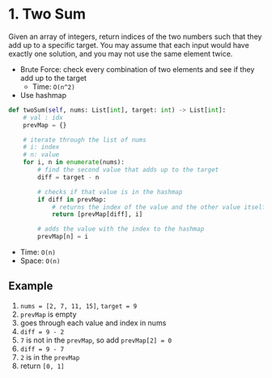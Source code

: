 # 1. Two Sum

Given an array of integers, return indices of the two numbers such that they add up to a specific target. You may assume that each input would have exactly one solution, and you may not use the same element twice.
- Brute Force: check every combination of two elements and see if they add up to the target
    - Time: `O(n^2)`
- Use hashmap

```python
def twoSum(self, nums: List[int], target: int) -> List[int]:
    # val : idx
    prevMap = {}

    # iterate through the list of nums
    # i: index
    # n: value
    for i, n in enumerate(nums):
        # find the second value that adds up to the target
        diff = target - n

        # checks if that value is in the hashmap
        if diff in prevMap:
            # returns the index of the value and the other value itself
            return [prevMap[diff], i]

        # adds the value with the index to the hashmap
        prevMap[n] = i 
```
- Time: `O(n)`
- Space: `O(n)`

## Example

1. `nums = [2, 7, 11, 15]`, `target = 9`
2. `prevMap` is empty
3. goes through each value and index in nums
4. `diff = 9 - 2`
5. `7` is not in the `prevMap`, so add `prevMap[2] = 0`
6. `diff = 9 - 7`
7. `2` is in the `prevMap`
8. return `[0, 1]`